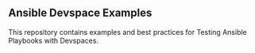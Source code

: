 
Ansible Devspace Examples
----------------

This repository contains examples and best practices for Testing Ansible Playbooks with Devspaces.

